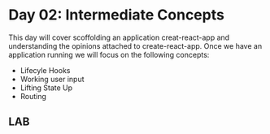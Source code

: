 # Day 02: Intermediate Concepts
This day will cover scoffolding an application creat-react-app and understanding the opinions attached to create-react-app. Once we have an application running we will focus on the following concepts:
* Lifecyle Hooks
* Working user input
* Lifting State Up
* Routing

## LAB
